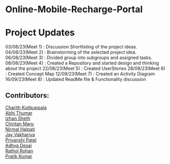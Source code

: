 # Online-Mobile-Recharge-Portal

# Project Updates

03/08/23(Meet 1) : Discussion Shortlisting of the project ideas.
04/08/23(Meet 2) : Brainstorming of the selected project idea.
06/08/23(Meet 3) : Divided group into subgroups and assigned tasks.
08/08/23(Meet 4) : Created a Repository and started design and thinking about the project
22/08/23(Meet 5) : Created UserStories
28/08/23(Meet 6) : Created Concept Map
12/09/23(Meet 7) : Created an Activity Diagram
16/09/23(Meet 8) : Updated ReadMe file & Functionality discussion

## Contributors:

[Charith Kutikuppala](https://github.com/itsmeck24)  
[Abhi Thumar](https://github.com/AbhiThumar)    
[Izhan Sheth](https://github.com/Izhansheth)       
[Chintan Maru](https://github.com/chin22maru)   
[Nirmal Halpati](https://github.com/38nirmal)    
[Jay Vakhariya](https://github.com/Vakhariya)     
[Priyanshi Patel](https://github.com/Priyanshi-1301)    
[Adhya Desai](https://github.com/adhyadesai)    
[Rathol Rohan](https://github.com/202101098)    
[Pratik Kumar](https://github.com/Pratik1114)    
   


